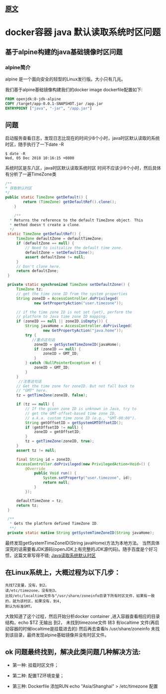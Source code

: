 ## [原文](https://blog.csdn.net/SoberChina/article/details/84849860)

# docker容器 java 默认读取系统时区问题

## 基于alpine构建的java基础镜像时区问题

### alpine简介

alpine 是一个面向安全的轻型的Linux发行版。大小只有几兆。

我们基于alpine基础镜像构建我们的docker image dockerfile配置如下:
```dockerfile
FROM openjdk:8-jdk-alpine
COPY /target/app-0.0.1-SNAPSHOT.jar /app.jar
ENTRYPOINT ["java", "-jar", "/app.jar"]
```
## 问题
启动服务查看日志，发现日志比现在的时间少8个小时，java时区默认读取的系统时区，随手执行了一下date -R
```shell script
$ date -R
Wed, 05 Dec 2018 10:16:15 +0800
```
系统时区是东八区，java时区默认读取系统时区 时间不应该少8个小时，然后具体有分析了一遍TimeZone类
```java
/**
* 获取默认时区
*/
public static TimeZone getDefault() {
        return (TimeZone) getDefaultRef().clone();
    }

    /**
  * Returns the reference to the default TimeZone object. This
  * method doesn't create a clone.
  */
 static TimeZone getDefaultRef() {
     TimeZone defaultZone = defaultTimeZone;
     if (defaultZone == null) {
         // Need to initialize the default time zone.
         defaultZone = setDefaultZone();
         assert defaultZone != null;
     }
     // Don't clone here.
     return defaultZone;
 }

 private static synchronized TimeZone setDefaultZone() {
     TimeZone tz;
     // get the time zone ID from the system properties
     String zoneID = AccessController.doPrivileged(
             new GetPropertyAction("user.timezone"));

     // if the time zone ID is not set (yet), perform the
     // platform to Java time zone ID mapping.
     if (zoneID == null || zoneID.isEmpty()) {
         String javaHome = AccessController.doPrivileged(
                 new GetPropertyAction("java.home"));
         try {
            //重点这句话
             zoneID = getSystemTimeZoneID(javaHome);
             if (zoneID == null) {
                 zoneID = GMT_ID;
             }
         } catch (NullPointerException e) {
             zoneID = GMT_ID;
         }
     }
      //注意这句话
     // Get the time zone for zoneID. But not fall back to
     // "GMT" here.
     tz = getTimeZone(zoneID, false);

     if (tz == null) {
         // If the given zone ID is unknown in Java, try to
         // get the GMT-offset-based time zone ID,
         // a.k.a. custom time zone ID (e.g., "GMT-08:00").
         String gmtOffsetID = getSystemGMTOffsetID();
         if (gmtOffsetID != null) {
             zoneID = gmtOffsetID;
         }
         tz = getTimeZone(zoneID, true);
     }
     assert tz != null;

     final String id = zoneID;
     AccessController.doPrivileged(new PrivilegedAction<Void>() {
         @Override
             public Void run() {
                 System.setProperty("user.timezone", id);
                 return null;
             }
         });

     defaultTimeZone = tz;
     return tz;
 }

 /**
  * Gets the platform defined TimeZone ID.
  **/
 private static native String getSystemTimeZoneID(String javaHome);
```
最终发现getSystemTimeZoneID(String javaHome)方法为本地方法。
当然具体深究的话需要看JDK源码(openJDK上有完整的JDK源代码)。随手百度是个好习惯，这篇文章写得不错;
[Java读取系统默认时区](https://www.cnblogs.com/darange/p/9368245.html)

## 在Linux系统上，大概过程为以下几步：
```
先找TZ变量，没有，到2。
读/etc/timezone，没有到3。
比较/etc/localtime文件与"/usr/share/zoneinfo目录下所有时区文件，如果有一致的，就为该时区，如果没有，到4,
默认为标准GMT。
```
大致知道了这个过程，然后开始分析docker container ,进入容器查看相应的目录结构，echo $TZ 无输出 到2，
未找到timezone文件 转3 有localtime 文件(再启动容器的时候localtime是挂载进去的) 
然后再去查看ls /usr/share/zoneinfo 未找到该目录，最终发现alpine基础镜像并没有时区文件。

## ok 问题最终找到，解决此类问题几种解决方法:

- 第一种: 挂载时区文件；

- 第二种: 配置TZ环境变量；

- 第三种: Dockerfile 添加RUN echo "Asia/Shanghai" > /etc/timezone 配置
 